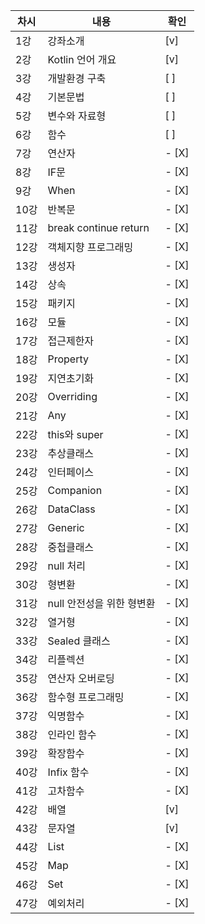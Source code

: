 
|차시|내용|확인|
|----|----|----|
|1강 |강좌소개|[v]|
|2강 |Kotlin 언어 개요|[v]|
|3강 |개발환경 구축	|[ ]|
|4강 |기본문법	|[ ]|
|5강 |변수와 자료형	|[ ]|
|6강 |함수	|[ ]|
|7강 |연산자	|- [X]|
|8강 |IF문	|- [X]|
|9강 |When	|- [X]|
|10강 |반복문		|- [X]|
|11강 |break continue return	|- [X]|
|12강 |객체지향 프로그래밍	|- [X]|
|13강 |생성자	|- [X]|
|14강 |상속	|- [X]|
|15강 |패키지		|- [X]|
|16강 |모듈	|- [X]|
|17강 |접근제한자	|- [X]|
|18강 |Property	|- [X]|
|19강 |지연초기화		|- [X]|
|20강 |Overriding		|- [X]|
|21강 |Any	|- [X]|
|22강 |this와 super|- [X]|	
|23강 |추상클래스	|- [X]|
|24강 |인터페이스	|- [X]|
|25강 |Companion	|- [X]|
|26강 |DataClass|- [X]|
|27강 |Generic	|- [X]|
|28강 |중첩클래스		|- [X]|
|29강 |null 처리		|- [X]|
|30강 |형변환	|- [X]|
|31강 |null 안전성을 위한 형변환|- [X]|
|32강 |열거형	|- [X]|
|33강 |Sealed 클래스	|- [X]|	
|34강 |리플렉션	|- [X]|
|35강 |연산자 오버로딩	|- [X]|
|36강 |함수형 프로그래밍	|- [X]|
|37강 |익명함수	|- [X]|
|38강 |인라인 함수		|- [X]|
|39강 |확장함수		|- [X]|
|40강 |Infix 함수		|- [X]|
|41강 |고차함수	|- [X]|
|42강 |배열		|[v]|
|43강 |문자열	|[v]|
|44강 |List	|- [X]|
|45강 |Map	|- [X]|
|46강 |Set	|- [X]|
|47강 |예외처리|- [X]|
